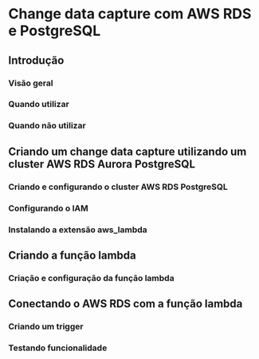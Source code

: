 # Change data capture com AWS RDS e PostgreSQL

## Introdução

### Visão geral
### Quando utilizar 
### Quando não utilizar 

## Criando um change data capture utilizando um cluster AWS RDS Aurora PostgreSQL

### Criando e configurando o cluster AWS RDS PostgreSQL
### Configurando o IAM

### Instalando a extensão aws_lambda

## Criando a função lambda

### Criação e configuração da função lambda

## Conectando o AWS RDS com a função lambda 

### Criando um trigger
### Testando funcionalidade

